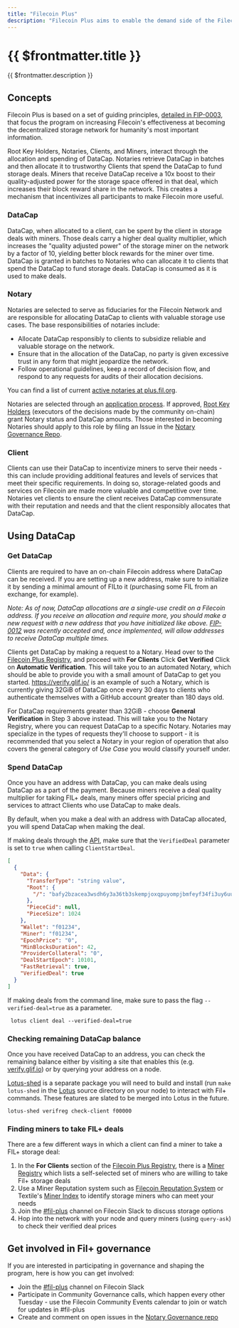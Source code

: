 ```yaml
---
title: "Filecoin Plus"
description: "Filecoin Plus aims to enable the demand side of the Filecoin network and maximize the amount of useful storage on Filecoin by adding a layer of social trust to the network and introducing a novel resource called DataCap. Clients looking to onboard storage onto the network apply to community-selected Notaries to receive DataCap, which can be used to incentivize miners to take storage deals." 
---
```


# {{ $frontmatter.title }}

{{ $frontmatter.description }}

## Concepts

Filecoin Plus is based on a set of guiding principles, [detailed in FIP-0003](https://github.com/filecoin-project/FIPs/blob/master/FIPS/fip-0003.md), that focus the program on increasing Filecoin's effectiveness at becoming the decentralized storage network for humanity's most important information.

Root Key Holders, Notaries, Clients, and Miners, interact through the allocation and spending of DataCap. Notaries retrieve DataCap in batches and then allocate it to trustworthy Clients that spend the DataCap to fund storage deals. Miners that receive DataCap receive a 10x boost to their quality-adjusted power for the storage space offered in that deal, which increases their block reward share in the network. This creates a mechanism that incentivizes all participants to make Filecoin more useful.

### DataCap

DataCap, when allocated to a client, can be spent by the client in storage deals with miners. Those deals carry a higher deal quality multiplier, which increases the "quality adjusted power" of the storage miner on the network by a factor of 10, yielding better block rewards for the miner over time. DataCap is granted in batches to Notaries who can allocate it to clients that spend the DataCap to fund storage deals. DataCap is consumed as it is used to make deals.

### Notary

Notaries are selected to serve as fiduciaries for the Filecoin Network and are responsible for allocating DataCap to clients with valuable storage use cases. The base responsibilities of notaries include:

- Allocate DataCap responsibly to clients to subsidize reliable and valuable storage on the network.
- Ensure that in the allocation of the DataCap, no party is given excessive trust in any form that might jeopardize the network.
- Follow operational guidelines, keep a record of decision flow, and respond to any requests for audits of their allocation decisions.

You can find a list of current [active notaries at plus.fil.org](https://plus.fil.org).

Notaries are selected through an [application process](https://github.com/filecoin-project/notary-governance/tree/main/notaries#application--selection-process). If approved, [Root Key Holders](https://github.com/filecoin-project/notary-governance/tree/main/root-key-holders#overview) (executors of the decisions made by the community on-chain) grant Notary status and DataCap amounts. Those interested in becoming Notaries should apply to this role by filing an Issue in the [Notary Governance Repo](https://github.com/filecoin-project/notary-governance/).

### Client

Clients can use their DataCap to incentivize miners to serve their needs - this can include providing additional features and levels of services that meet their specific requirements. In doing so, storage-related goods and services on Filecoin are made more valuable and competitive over time. Notaries vet clients to ensure the client receives DataCap commensurate with their reputation and needs and that the client responsibly allocates that DataCap.

## Using DataCap

### Get DataCap

Clients are required to have an on-chain Filecoin address where DataCap can be received. If you are setting up a new address, make sure to initialize it by sending a minimal amount of FILto it (purchasing some FIL from an exchange, for example).

_Note: As of now, DataCap allocations are a single-use credit on a Filecoin address. If you receive an allocation and require more, you should make a new request with a new address that you have initialized like above. [FIP-0012](https://github.com/filecoin-project/FIPs/blob/master/FIPS/fip-0012.md) was recently accepted and, once implemented, will allow addresses to receive DataCap multiple times._

Clients get DataCap by making a request to a Notary.
Head over to the [Filecoin Plus Registry](https://plus.fil.org/), and proceed with **For Clients**
Click **Get Verified**
Click on **Automatic Verification**. This will take you to an automated Notary, which should be able to provide you with a small amount of DataCap to get you started. https://verify.glif.io/ is an example of such a Notary, which is currently giving 32GiB of DataCap once every 30 days to clients who authenticate themselves with a GitHub account greater than 180 days old.

For DataCap requirements greater than 32GiB - choose **General Verification** in Step 3 above instead. This will take you to the Notary Registry, where you can request DataCap to a specific Notary. Notaries may specialize in the types of requests they'll choose to support - it is recommended that you select a Notary in your region of operation that also covers the general category of *Use Case* you would classify yourself under.

### Spend DataCap

Once you have an address with DataCap, you can make deals using DataCap as a part of the payment. Because miners receive a deal quality multiplier for taking FIL+ deals, many miners offer special pricing and services to attract Clients who use DataCap to make deals.

By default, when you make a deal with an address with DataCap allocated, you will spend DataCap when making the deal.

If making deals through the [API](https://github.com/filecoin-project/lotus/blob/master/documentation/en/api-methods.md#ClientStartDeal), make sure that the `VerifiedDeal` parameter is set to `true` when calling `ClientStartDeal`.

```json
[
  {
    "Data": {
      "TransferType": "string value",
      "Root": {
        "/": "bafy2bzacea3wsdh6y3a36tb3skempjoxqpuyompjbmfeyf34fi3uy6uue42v4"
      },
      "PieceCid": null,
      "PieceSize": 1024
    },
    "Wallet": "f01234",
    "Miner": "f01234",
    "EpochPrice": "0",
    "MinBlocksDuration": 42,
    "ProviderCollateral": "0",
    "DealStartEpoch": 10101,
    "FastRetrieval": true,
    "VerifiedDeal": true
  }
]
```

If making deals from the command line, make sure to pass the flag `--verified-deal=true` as a parameter.

```shell
 lotus client deal --verified-deal=true
```

### Checking remaining DataCap balance

Once you have received DataCap to an address, you can check the remaining balance either by visiting a site that enables this (e.g. [verify.glif.io](https://verify.glif.io/)) or by querying your address on a node.

[Lotus-shed](https://github.com/filecoin-project/lotus/tree/master/cmd/lotus-shed) is a separate package you will need to build and install (run `make lotus-shed` in the [Lotus](https://github.com/filecoin-project/lotus) source directory on your node) to interact with Fil+ commands. These features are slated to be merged into Lotus in the future.

```shell
lotus-shed verifreg check-client f00000
```

### Finding miners to take FIL+ deals

There are a few different ways in which a client can find a miner to take a FIL+ storage deal:
1. In the **For Clients** section of the [Filecoin Plus Registry](https://plus.fil.org/), there is a [Miner Registry](https://plus.fil.org/miners) which lists a self-selected set of miners who are willing to take Fil+ storage deals
1. Use a Miner Reputation system such as [Filecoin Reputation System](http://filrep.io/) or Textile's [Miner Index](https://docs.textile.io/filecoin/miner-index/) to identify storage miners who can meet your needs
1. Join the [#fil-plus](https://filecoinproject.slack.com/archives/C01DLAPKDGX) channel on Filecoin Slack to discuss storage options
1. Hop into the network with your node and query miners (using `query-ask`) to check their verified deal prices

## Get involved in Fil+ governance

If you are interested in participating in governance and shaping the program, here is how you can get involved:

- Join the [#fil-plus](https://filecoinproject.slack.com/archives/C01DLAPKDGX) channel on Filecoin Slack
- Participate in Community Governance calls, which happen every other Tuesday - use the Filecoin Community Events calendar to join or watch for updates in #fil-plus
- Create and comment on open issues in the [Notary Governance repo](https://github.com/filecoin-project/notary-governance/issues)


